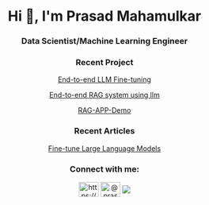 
<h1 align="center">Hi 👋, I'm Prasad Mahamulkar</h1>
<h3 align="center">Data Scientist/Machine Learning Engineer</h3>

<h3 align="center">Recent Project</h3>
<p align="center">
<a href="https://github.com/prasadmahamulkar/Large-Language-Models/tree/main">End-to-end LLM Fine-tuning </a>
</p>
<p align="center">
<a href="https://github.com/prasadmahamulkar/Large-Language-Models/tree/main">End-to-end RAG system using llm </a>
</p>
<p align="center">
<a href="https://huggingface.co/spaces/prsdm">RAG-APP-Demo </a>
</p>

<h3 align="center">Recent Articles</h3>
<p align="center">
<a href="https://medium.com/@prasadmahamulkar/fine-tuning-phi-2-a-step-by-step-guide-e672e7f1d009">Fine-tune Large Language Models</a>
</p>

<h3 align="center">Connect with me:</h3>
<p align="center">
<a href="https://linkedin.com/in/https://www.linkedin.com/in/prasad-mahamulkar/" target="blank"><img align="center" src="https://raw.githubusercontent.com/rahuldkjain/github-profile-readme-generator/master/src/images/icons/Social/linked-in-alt.svg" alt="https://www.linkedin.com/in/prasad-mahamulkar/" height="30" width="40" /></a>
<a href="https://medium.com/@prasadmahamulkar" target="blank"><img align="center" src="https://raw.githubusercontent.com/rahuldkjain/github-profile-readme-generator/master/src/images/icons/Social/medium.svg" alt="@prasadmahamulkar" height="30" width="40" /></a>
<a href="https://prasadmahamulkar.com/" target="blank"><img align="center" src="https://raw.githubusercontent.com/rahuldkjain/github-profile-readme-generator/master/src/images/icons/Social/rss.svg" 
